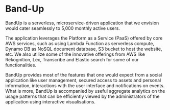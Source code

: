 # Band-Up
BandUp is a serverless, microservice-driven application that we envision would cater seamlessly to 5,000 monthly active users.

The application leverages the Platform as a Service (PaaS) offered by core AWS services, such as using Lambda Function as serverless compute, Dynamo DB as NoSQL document database, S3 bucket to host the website, etc. We also utilize some of the innovative offerings from AWS like Rekognition, Lex, Transcribe and Elastic search for some of our functionalities.

BandUp provides most of the features that one would expect from a social application like user management, secured access to assets and personal information, interactions with the user interface and notifications on events. What is more, BandUp is accompanied by useful aggregate analytics on the usage patterns that can be efficiently viewed by the administrators of the application using interactive visualisations.
